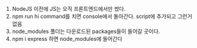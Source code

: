 1. NodeJS 이전에 JS는 오직 프론트엔드에서만 썼다.
2. npm run hi command를 치면 console에서 돌아간다. script에 추가되고 그런거 없음
3. node_modules 폴더는 다운로드된 packages들이 들어갈 곳이다.
4. npm i express 하면 node_modules에 들어간다
